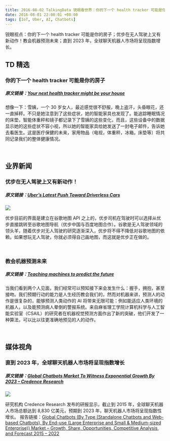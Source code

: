```yaml
---
title: 2016-08-02 TalkingData 锐眼看世界：你的下一个 health tracker 可能是你的房子
date: 2016-08-01 22:00:01 +08:00
tags: [IoT, Uber, AI, Chatbots]
---
```


锐眼视点：你的下一个 health tracker 可能是你的房子；优步在无人驾驶上又有新动作！教会机器预测未来；直到 2023 年，全球聊天机器人市场将呈现指数增长。

## TD 精选

### 你的下一个 health tracker 可能是你的房子

##### 原文链接：[Your next health tracker might be your house](https://www.qualcomm.com/news/spark/2016/07/28/your-next-health-tracker-might-be-your-house)

想像一下：雪姨，一个 30 岁女人，最近感觉很不舒服，晚上盗汗，头昏眼花，还一直掉秤。不只是她注意到了这些症状，她的智能家具也发现了。能追踪睡眠情况的床垫，智能体重秤和镜子都记录下了雪姨的这些变化，而且，这些设备中的数据显示她的这些症状不容小视，所以她的智能家具给她发送了一封电子邮件，告诉她去看医生。这是医疗保健的未来，家用物品（电视，体重秤，冰箱，床垫等）将共同记录我们的整体健康情况。

<br>

## 业界新闻

### 优步在无人驾驶上又有新动作！

##### 原文链接：[Uber’s Latest Push Toward Driverless Cars](http://www.theatlantic.com/technology/archive/2016/07/ubers-latest-push-toward-driverless-cars/493271/)

![](http://i2.piimg.com/567416/bcf7df16881895f7t.jpg)

优步目前的界面是建立在谷歌地图 API 之上的，优步司机在驾驶时可以选择从优步直接跳转至谷歌地图导航（优步中国与百度地图合作）。谷歌是无人驾驶领域的领头羊，随着优步对无人驾驶的研究逐渐深入，优步将不得不降低对谷歌地图的依赖。如果想玩无人驾驶，你就必须得自己画地图，而这就是优步正在做的。

<br>

### 教会机器预测未来

##### 原文链接：[Teaching machines to predict the future](http://news.mit.edu/2016/teaching-machines-to-predict-the-future-0621)

当我们看到两个人见面，我们经常可以预知接下来会发生什么：握手，拥抱，甚至接吻。我们预期行动的能力是人生经历教会我们的，然而对机器来讲，预测人的动作是很复杂的，能够预测人类动作的 AI 将带来无限可能：例如能适应人类环境的机器人，以及能预测病人晕倒的警报系统。来自麻省理工学院计算机科学与人工智能实验室（CSAIL）的研究者在机器视觉预测方面作出了新的突破，他们开发了一种算法，可以比以往更准确地预见的人的动作。

<br>

## 媒体视角

### 直到 2023 年，全球聊天机器人市场将呈现指数增长

##### 原文链接：[Global Chatbots Market To Witness Exponential Growth By 2023 – Credence Research](https://www.linkedin.com/pulse/global-chatbots-market-witness-exponential-growth-2023-parmar)

![](http://i4.piimg.com/567416/c1f6d6b32d436311t.jpg)

研究机构 Credence Research 发布的研报显示，截止到 2015 年，全球聊天机器人市场总额达到 8,830 亿美元，预期到 2023 年，聊天机器人市场将呈现指数性增长。
报告链接：[Global Chatbots (By Type (Standalone Chatbots and Web-based Chatbots), By End-use (Large Enterprise and Small & Medium-sized Enterprise)) Market – Growth, Share, Opportunities, Competitive Analysis, and Forecast 2015 – 2022](http://www.credenceresearch.com/report/chatbots-market)

<br>
